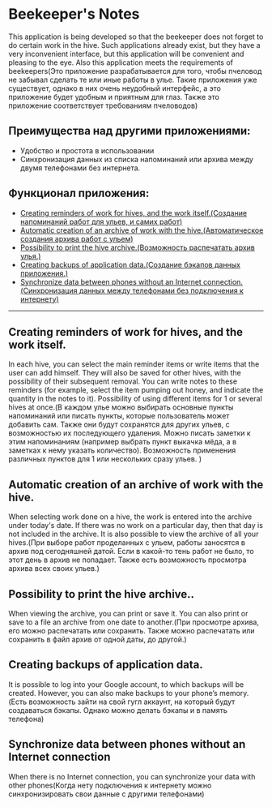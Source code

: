 # Beekeeper's Notes
This application is being developed so that the beekeeper does not forget to do certain work in the hive. Such applications already exist, but they have a very inconvenient interface, but this application will be convenient and pleasing to the eye. Also this application meets the requirements of beekeepers(Это приложение разрабатывается для того, чтобы пчеловод не забывал сделать те или иные работы в улье. Такие приложения уже существует, однако в них очень неудобный интерфейс, а это приложение будет удобным и приятным для глаз. Также это приложение соответствует требованиям пчеловодов)

## Преимущества над другими приложениями:
* Удобство и простота в использовании 
* Синхронизация данных из списка напоминаний или архива между двумя телефонами без интернета.
  
## Функционал приложения:
* [Creating reminders of work for hives, and the work itself.(Создание напоминаний работ для ульев, и самих работ)](#1)
* [Automatic creation of an archive of work with the hive.(Автоматическое создания архива работ с ульем)](#2)
* [Possibility to print the hive archive.(Возможность распечатать архив улья.)](#3)
* [Creating backups of application data.(Создание бэкапов данных приложения.)](#4)
* [Synchronize data between phones without an Internet connection.(Синхронизация данных между телефонами без подключения к интернету)](#5)
____

## <a id="1">Creating reminders of work for hives, and the work itself.</a>
In each hive, you can select the main reminder items or write items that the user can add himself. They will also be saved for other hives, with the possibility of their subsequent removal. You can write notes to these reminders (for example, select the item pumping out honey, and indicate the quantity in the notes to it). Possibility of using different items for 1 or several hives at once.(В каждом улье можно выбирать основные пункты напоминаний или писать пункты, которые пользователь может добавить сам. Также они будут сохранятся для других ульев, с возможностью их последующего удаления. Можно писать заметки к этим напоминаниям (например выбрать пункт выкачка мёда, а в заметках к нему указать количество). Возможность применения различных пунктов для 1 или нескольких сразу ульев. )

## <a id="2">Automatic creation of an archive of work with the hive.</a>
When selecting work done on a hive, the work is entered into the archive under today's date. If there was no work on a particular day, then that day is not included in the archive. It is also possible to view the archive of all your hives.(При выборе работ проделанных с ульем, работы заносятся в архив под сегодняшней датой. Если в какой-то тень работ не было, то этот день в архив не попадает. Также есть возможность просмотра архива всех своих ульев.)

## <a id="3">Possibility to print the hive archive..</a>
When viewing the archive, you can print or save it. You can also print or save to a file an archive from one date to another.(При просмотре архива, его можно распечатать или сохранить. Также можно распечатать или сохранить в файл архив от одной даты, до другой.)

## <a id="4">Creating backups of application data.</a>
It is possible to log into your Google account, to which backups will be created. However, you can also make backups to your phone’s memory.(Есть возможность зайти на свой гугл аккаунт, на который будут создаваться бэкапы. Однако можно делать бэкапы и в память телефона)

## <a id="5">Synchronize data between phones without an Internet connection</a>
When there is no Internet connection, you can synchronize your data with other phones(Когда нету подключения к интернету можно синхронизировать свои данные с другими телефонами)
